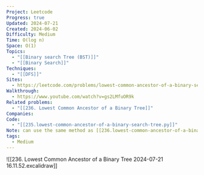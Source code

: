 ```yaml
---
Project: Leetcode
Progress: true
Updated: 2024-07-21
Created: 2024-06-02
Difficulty: Medium
Time: O(log n)
Space: O(1)
Topics:
  - "[[Binary search Tree (BST)]]"
  - "[[Binary Search]]"
Techniques:
  - "[[DFS]]"
Sites:
  - https://leetcode.com/problems/lowest-common-ancestor-of-a-binary-search-tree/description/
Walkthrough:
  - https://www.youtube.com/watch?v=gs2LMfuOR9k
Related problems:
  - "[[236. Lowest Common Ancestor of a Binary Tree]]"
Companies: 
Code:
  - "[[235.lowest-common-ancestor-of-a-binary-search-tree.py]]"
Note: can use the same method as [[236.lowest-common-ancestor-of-a-binary-tree.py]] but slower
tags:
  - Medium
---
```


![[236. Lowest Common Ancestor of a Binary Tree 2024-07-21 16.11.52.excalidraw]]
